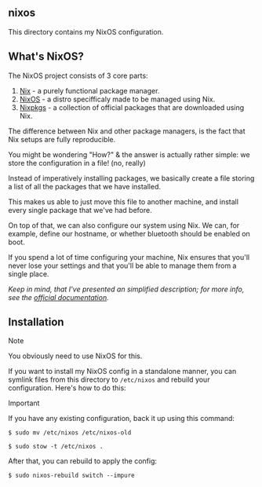 ## nixos 

This directory contains my NixOS configuration.

## What's NixOS?

The NixOS project consists of 3 core parts:

1. [Nix](https://github.com/NixOS/nix) - a purely functional package manager.
2. [NixOS](https://github.com/NixOS/nixpkgs/tree/master/nixos) - a distro specifficaly made to be managed using Nix.
3. [Nixpkgs](https://github.com/NixOS/nixpkgs) - a collection of official packages that are downloaded using Nix. 

The difference between Nix and other package managers, is the fact that Nix setups are fully reproducible.

You might be wondering "How?" & the answer is actually rather simple: we store the configuration in a file! (no, really)

Instead of imperatively installing packages, we basically create a file storing a list of all the packages that we have installed.

This makes us able to just move this file to another machine, and install every single package that we've had before.

On top of that, we can also configure our system using Nix. We can, for example, define our hostname, or whether bluetooth should be enabled on boot.

If you spend a lot of time configuring your machine, Nix ensures that you'll never lose your settings and that you'll be able to manage them from a single place.

*Keep in mind, that I've presented an simplified description; for more info, see the [official documentation](https://nixos.org/learn).*

## Installation

> [!NOTE]  
> You obviously need to use NixOS for this. 

If you want to install my NixOS config in a standalone manner, you can symlink files from this directory to `/etc/nixos` and rebuild your configuration. Here's how to do this:

> [!IMPORTANT]  
> If you have any existing configuration, back it up using this command:
>
> ```shell
> $ sudo mv /etc/nixos /etc/nixos-old 
> ```

```shell
$ sudo stow -t /etc/nixos .
```

After that, you can rebuild to apply the config:

```shell
$ sudo nixos-rebuild switch --impure
```

